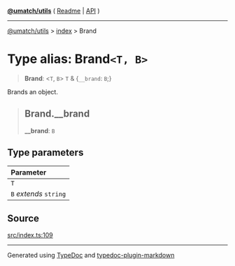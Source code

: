[**@umatch/utils**](../../README.md) ( [Readme](../../README.md) \| [API](../../API.md) )

---

[@umatch/utils](../../API.md) > [index](../README.md) > Brand

# Type alias: Brand`<T, B>`

> **Brand**: \<`T`, `B`\> `T` & \{`__brand`: `B`;}

Brands an object.

> ## Brand.\_\_brand
>
> **\_\_brand**: `B`

## Type parameters

| Parameter              |
| :--------------------- |
| `T`                    |
| `B` _extends_ `string` |

## Source

[src/index.ts:109](https://github.com/umatch-oficial/utils/blob/1dcf13d/src/index.ts#L109)

---

Generated using [TypeDoc](https://typedoc.org/) and [typedoc-plugin-markdown](https://www.npmjs.com/package/typedoc-plugin-markdown)
